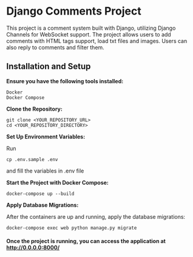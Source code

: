 # Django Comments Project

This project is a comment system built with Django, utilizing Django Channels for WebSocket support. The project allows users to add comments with HTML tags support, load txt files and images. Users can also reply to comments and filter them.

## Installation and Setup

**Ensure you have the following tools installed:**

    Docker
    Docker Compose

**Clone the Repository:**

```
git clone <YOUR_REPOSITORY_URL>
cd <YOUR_REPOSITORY_DIRECTORY>
```

**Set Up Environment Variables:**

Run

`cp .env.sample .env`

and fill the variables in .env file



**Start the Project with Docker Compose:**

`docker-compose up --build`


**Apply Database Migrations:**

After the containers are up and running, apply the database migrations:

`docker-compose exec web python manage.py migrate`

#### Once the project is running, you can access the application at http://0.0.0.0:8000/


